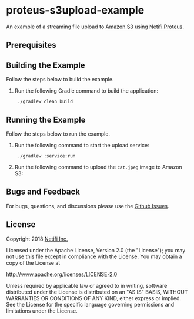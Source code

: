 # proteus-s3upload-example

An example of a streaming file upload to [Amazon S3](https://aws.amazon.com/s3/) using [Netifi Proteus](https://www.netifi.com/proteus).

## Prerequisites

## Building the Example
Follow the steps below to build the example.

1. Run the following Gradle command to build the application:

        ./gradlew clean build

## Running the Example
Follow the steps below to run the example.

1. Run the following command to start the upload service:

        ./gradlew :service:run
        
2. Run the following command to upload the `cat.jpeg` image to Amazon S3:

## Bugs and Feedback
For bugs, questions, and discussions please use the [Github Issues](https://github.com/gregwhitaker/proteus-s3upload-example/issues).

## License
Copyright 2018 [Netifi Inc.](https://www.netifi.com)

Licensed under the Apache License, Version 2.0 (the "License");
you may not use this file except in compliance with the License.
You may obtain a copy of the License at

   http://www.apache.org/licenses/LICENSE-2.0

Unless required by applicable law or agreed to in writing, software
distributed under the License is distributed on an "AS IS" BASIS,
WITHOUT WARRANTIES OR CONDITIONS OF ANY KIND, either express or implied.
See the License for the specific language governing permissions and
limitations under the License.